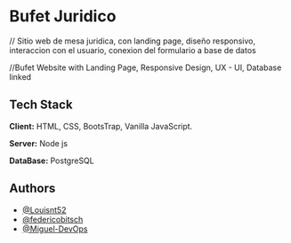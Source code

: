 
# Bufet Juridico

 // Sitio web de mesa juridica, con landing page, diseño responsivo, interaccion con el usuario, conexion del formulario a base de datos
 
 //Bufet Website with Landing Page, Responsive Design, UX - UI, Database linked



## Tech Stack

**Client:** HTML, CSS, BootsTrap, Vanilla JavaScript.

**Server:** Node js

**DataBase:** PostgreSQL

## Authors

- [@Louisnt52](https://github.com/Louisnt52)
- [@federicobitsch](https://github.com/federicobitsch)
- [@Miguel-DevOps](https://github.com/Miguel-DevOps)
